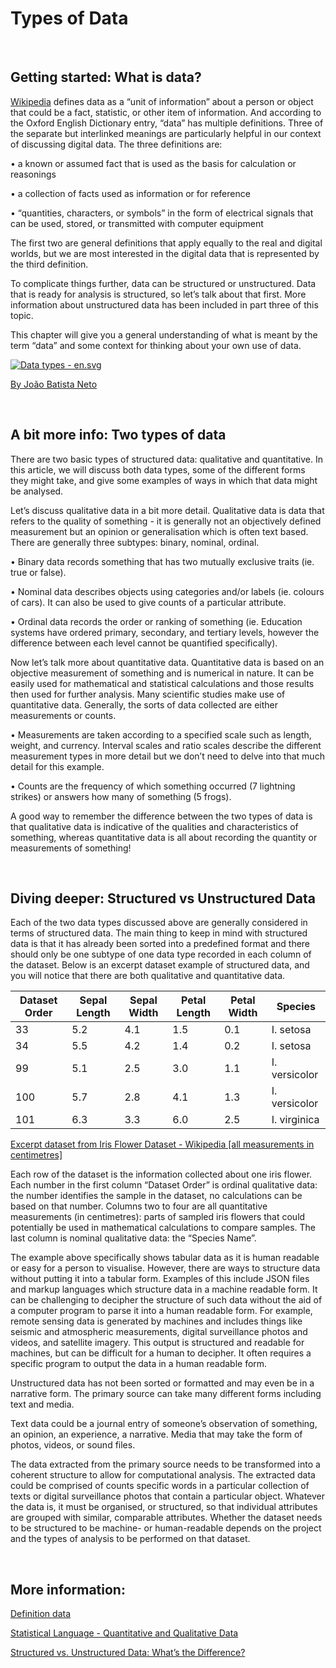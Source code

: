 # Types of Data

<br />

## Getting started: What is data?
[Wikipedia](https://en.wikipedia.org/wiki/Data) defines data as a “unit of information” about a person or object that could be a fact, statistic, or other item of information. And according to the Oxford English Dictionary entry, “data” has multiple definitions. Three of the separate but interlinked meanings are particularly helpful in our context of discussing digital data. The three definitions are: 

&#x2022; a known or assumed fact that is used as the basis for calculation or reasonings

&#x2022; a collection of facts used as information or for reference

&#x2022; “quantities, characters, or symbols” in the form of electrical signals that can be used, stored, or transmitted with computer equipment  

The first two are general definitions that apply equally to the real and digital worlds, but we are most interested in the digital data that is represented by the third definition. 

To complicate things further, data can be structured or unstructured. Data that is ready for analysis is structured, so let’s talk about that first. More information about unstructured data has been included in part three of this topic.

This chapter will give you a general understanding of what is meant by the term “data” and some context for thinking about your own use of data.

<a href="https://commons.wikimedia.org/wiki/File:Data_types_-_en.svg#/media/File:Data_types_-_en.svg"><img src="https://upload.wikimedia.org/wikipedia/commons/thumb/6/6d/Data_types_-_en.svg/1200px-Data_types_-_en.svg.png" alt="Data types - en.svg"></a>

  [By João Batista Neto](//commons.wikimedia.org/wiki/File:Data_types_-_pt_br.svg)

<br />

## A bit more info: Two types of data
There are two basic types of structured data: qualitative and quantitative. In this article, we will discuss both data types, some of the different forms they might take, and give some examples of ways in which that data might be analysed.

Let’s discuss qualitative data in a bit more detail. Qualitative data is data that refers to the quality of something - it is generally not an objectively defined measurement but an opinion or generalisation which is often text based. There are generally three subtypes: binary, nominal, ordinal. 

&#x2022; Binary data records something that has two mutually exclusive traits (ie. true or false).

&#x2022; Nominal data describes objects using categories and/or labels (ie. colours of cars). It can also be used to give counts of a particular attribute.

&#x2022; Ordinal data records the order or ranking of something (ie. Education systems have ordered primary, secondary, and tertiary levels, however the difference between each level cannot be quantified specifically).

Now let’s talk more about quantitative data. Quantitative data is based on an objective measurement of something and is numerical in nature. It can be easily used for mathematical and statistical calculations and those results then used for further analysis. Many scientific studies make use of quantitative data. Generally, the sorts of data collected are either measurements or counts.

&#x2022; Measurements are taken according to a specified scale such as length, weight, and currency. Interval scales and ratio scales describe the different measurement types in more detail but we don’t need to delve into that much detail for this example.

&#x2022; Counts are the frequency of which something occurred (7 lightning strikes) or answers how many of something (5 frogs).

A good way to remember the difference between the two types of data is that qualitative data is indicative of the qualities and characteristics of something, whereas quantitative data is all about recording the quantity or measurements of something! 

<br />

## Diving deeper: Structured vs Unstructured Data
Each of the two data types discussed above are generally considered in terms of structured data. The main thing to keep in mind with structured data is that it has already been sorted into a predefined format and there should only be one subtype of one data type recorded in each column of the dataset. Below is an excerpt dataset example of structured data, and you will notice that there are both qualitative and quantitative data. 

| Dataset Order | Sepal Length | Sepal Width | Petal Length | Petal Width | Species       |
|---------------|--------------|-------------|--------------|-------------|---------------|
| 33            | 5.2          | 4.1         | 1.5          | 0.1         | I. setosa     |
| 34            | 5.5          | 4.2         | 1.4          | 0.2         | I. setosa     |
| 99            | 5.1          | 2.5         | 3.0          | 1.1         | I. versicolor |
| 100           | 5.7          | 2.8         | 4.1          | 1.3         | I. versicolor |
| 101           | 6.3          | 3.3         | 6.0          | 2.5         | I. virginica  |

[Excerpt dataset from Iris Flower Dataset - Wikipedia [all measurements in centimetres]](https://en.wikipedia.org/wiki/Iris_flower_data_set) 

Each row of the dataset is the information collected about one iris flower. Each number in the first column “Dataset Order” is ordinal qualitative data: the number identifies the sample in the dataset, no calculations can be based on that number. Columns two to four are all quantitative measurements (in centimetres): parts of sampled iris flowers that could potentially be used in mathematical calculations to compare samples. The last column is nominal qualitative data: the “Species Name”.

The example above specifically shows tabular data as it is human readable or easy for a person to visualise. However, there are ways to structure data without putting it into a tabular form. Examples of this include JSON files and markup languages which structure data in a machine readable form. It can be challenging to decipher the structure of such data without the aid of a computer program to parse it into a human readable form. For example, remote sensing data is generated by machines and includes things like seismic and atmospheric measurements, digital surveillance photos and videos, and satellite imagery. This output is structured and readable for machines, but can be difficult for a human to decipher. It often requires a specific program to output the data in a human readable form.

Unstructured data has not been sorted or formatted and may even be in a narrative form. The primary source can take many different forms including text and media. 

Text data could be a journal entry of someone’s observation of something, an opinion, an experience, a narrative. 
Media that may take the form of photos, videos, or sound files. 

The data extracted from the primary source needs to be transformed into a coherent structure to allow for computational analysis. The extracted data could be comprised of counts specific words in a particular collection of texts or digital surveillance photos that contain a particular object. Whatever the data is, it must be organised, or structured, so that individual attributes are grouped with similar, comparable attributes. Whether the dataset needs to be structured to be machine- or human-readable depends on the project and the types of analysis to be performed on that dataset.

<br />

## More information:

[Definition data](https://www.techtarget.com/searchdatamanagement/definition/data)

[Statistical Language - Quantitative and Qualitative Data](https://www.abs.gov.au/websitedbs/D3310114.nsf/Home/Statistical+Language+-+quantitative+and+qualitative+data)

[Structured vs. Unstructured Data: What’s the Difference?](https://www.ibm.com/cloud/blog/structured-vs-unstructured-data)




